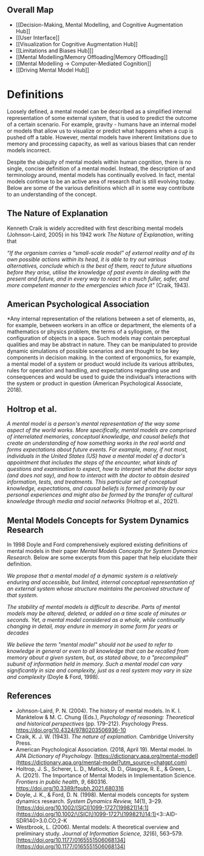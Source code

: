 ## Overall Map
- [[Decision-Making, Mental Modelling, and Cognitive Augmentation Hub]]
- [[User Interface]]
- [[Visualization for Cognitive Augmentation Hub]]
- [[Limitations and Biases Hub]]]
- [[Mental Modelling/Memory Offloading|Memory Offloading]]
- [[Mental Modelling → Computer-Mediated Cognition]]
- [[Driving Mental Model Hub]]

# Definitions
Loosely defined, a mental model can be described as a simplified internal representation of some external system, that is used to predict the outcome of a certain scenario. For example, gravity - humans have an internal model or models that allow us to visualize or predict what happens when a cup is pushed off a table. However, mental models have inherent limitations due to memory and processing capacity, as well as various biases that can render models incorrect.

Despite the ubiquity of mental models within human cognition, there is no single, concise definition of a mental model. Instead, the description of and terminology around, mental models has continually evolved. In fact, mental models continue to be an active area of research that is still evolving today. Below are some of the various definitions which all in some way contribute to an understanding of the concept. 

## The Nature of Explanation
Kenneth Craik is widely accredited with first describing mental models (Johnson-Laird, 2005) in his 1942 work *The Nature of Explanation*, writing that

*“If the organism carries a “small-scale model” of external reality and of its own possible actions within its head, it is able to try out various alternatives, conclude which is the best of them, react to future situations before they arise, utilise the knowledge of past events in dealing with the present and future, and in every way to react in a much fuller, safer, and more competent manner to the emergencies which face it"* (Craik, 1943).

## American Psychological Association 
*Any internal representation of the relations between a set of elements, as, for example, between workers in an office or department, the elements of a mathematics or physics problem, the terms of a syllogism, or the configuration of objects in a space. Such models may contain perceptual qualities and may be abstract in nature. They can be manipulated to provide dynamic simulations of possible scenarios and are thought to be key components in decision making. In the context of ergonomics, for example, a mental model of a system or product would include its various attributes, rules for operation and handling, and expectations regarding use and consequences and would be used to guide the individual’s interactions with the system or product in question (American Psychological Associate, 2018).

## Holtrop et al.
*A mental model is a person's mental representation of the way some aspect of the world works. More specifically, mental models are comprised of interrelated memories, conceptual knowledge, and causal beliefs that create an understanding of how something works in the real world and forms expectations about future events. For example, many, if not most, individuals in the United States (US) have a mental model of a doctor's appointment that includes the steps of the encounter, what kinds of questions and examination to expect, how to interpret what the doctor says (and does not say), and how to interact with the doctor to obtain desired information, tests, and treatments. This particular set of conceptual knowledge, expectations, and causal beliefs is formed primarily by our personal experiences and might also be formed by the transfer of cultural knowledge through media and social networks* (Holtrop et al., 2021).

## Mental Models Concepts for System Dynamics Research
In 1998 Doyle and Ford comprehensively explored existing definitions of mental models in their paper *Mental Models Concepts for System Dynamics Research*. Below are some excerpts from this paper that help elucidate their definition.

*We propose that a mental model of a dynamic system is a relatively enduring and
accessible, but limited, internal conceptual representation of an external system whose
structure maintains the perceived structure of that system.*

*The stability of mental models is difficult to describe. Parts of mental models
may be altered, deleted, or added on a time scale of minutes or seconds. Yet, a mental
model considered as a whole, while continually changing in detail, may endure in
memory in some form for years or decades*

*We believe the term "mental model" should not be used to refer to knowledge in
general or even to all knowledge that can be recalled from memory about a given system,
but, as stated above, to a "precompiled" subunit of information held in memory. Such a
mental model can vary significantly in size and complexity, just as a real system may
vary in size and complexity* (Doyle & Ford, 1998).

## References

- Johnson-Laird, P. N. (2004). The history of mental models. In K. I. Manktelow & M. C. Chung (Eds.), _Psychology of reasoning: Theoretical and historical perspectives_ (pp. 179–212). Psychology Press. https://doi.org/10.4324/9780203506936-10
- Craik, K. J. W. (1943). _The nature of explanation._ Cambridge University Press.
- American Psychological Association. (2018, April 19). Mental model. In _APA Dictionary of Psychology_. [https://dictionary.apa.org/mental-model](https://dictionary.apa.org/mental-model?utm_source=chatgpt.com)
- Holtrop, J. S., Scherer, L. D., Matlock, D. D., Glasgow, R. E., & Green, L. A. (2021). The Importance of Mental Models in Implementation Science. _Frontiers in public health_, _9_, 680316. https://doi.org/10.3389/fpubh.2021.680316
- Doyle, J. K., & Ford, D. N. (1998). Mental models concepts for system dynamics research. _System Dynamics Review, 14_(1), 3–29. [https://doi.org/10.1002/(SICI)1099-1727(199821)14:1](https://doi.org/10.1002/\(SICI\)1099-1727\(199821\)14:1)<3::AID-SDR140>3.0.CO;2-K
- Westbrook, L. (2006). Mental models: A theoretical overview and preliminary study. _Journal of Information Science, 32_(6), 563–579. [https://doi.org/10.1177/0165551506068134](https://doi.org/10.1177/0165551506068134)